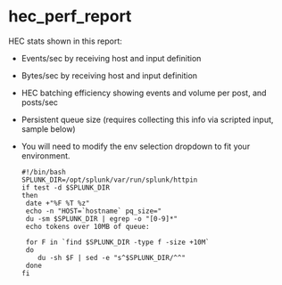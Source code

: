 # hec_perf_report

HEC stats shown in this report:

* Events/sec by receiving host and input definition
* Bytes/sec by receiving host and input definition
* HEC batching efficiency showing events and volume per post, and posts/sec
* Persistent queue size (requires collecting this info via scripted input, sample below)
* You will need to modify the env selection dropdown to fit your environment.


      #!/bin/bash
      SPLUNK_DIR=/opt/splunk/var/run/splunk/httpin
      if test -d $SPLUNK_DIR
      then
       date +"%F %T %z"
       echo -n "HOST=`hostname` pq_size="
       du -sm $SPLUNK_DIR | egrep -o "[0-9]*"
       echo tokens over 10MB of queue:
    
       for F in `find $SPLUNK_DIR -type f -size +10M`
       do
          du -sh $F | sed -e "s^$SPLUNK_DIR/^^"
       done
      fi
